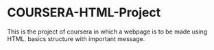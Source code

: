 # COURSERA-HTML-Project
This is the project of coursera in which a webpage is to be made using HTML.
basics structure with important message.
